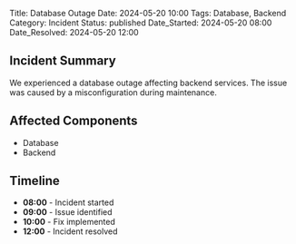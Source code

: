 Title: Database Outage
Date: 2024-05-20 10:00
Tags: Database, Backend
Category: Incident
Status: published
Date_Started: 2024-05-20 08:00
Date_Resolved: 2024-05-20 12:00

## Incident Summary

We experienced a database outage affecting backend services. The issue was caused by a misconfiguration during maintenance.

## Affected Components

- Database
- Backend

## Timeline

- **08:00** - Incident started
- **09:00** - Issue identified
- **10:00** - Fix implemented
- **12:00** - Incident resolved
